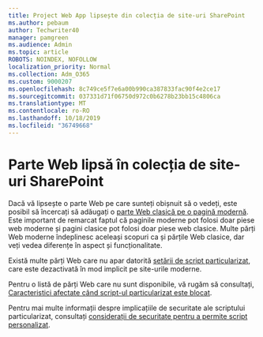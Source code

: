 ```yaml
---
title: Project Web App lipsește din colecția de site-uri SharePoint
ms.author: pebaum
author: Techwriter40
manager: pamgreen
ms.audience: Admin
ms.topic: article
ROBOTS: NOINDEX, NOFOLLOW
localization_priority: Normal
ms.collection: Adm_O365
ms.custom: 9000207
ms.openlocfilehash: 8c749ce5f7e6a00b990ca387833fac90f4e2ce17
ms.sourcegitcommit: 037331d71f06750d972c0b6278b23bb15c4806ca
ms.translationtype: MT
ms.contentlocale: ro-RO
ms.lasthandoff: 10/18/2019
ms.locfileid: "36749668"
---
```

# <a name="missing-web-part-in-sharepoint-site-collection"></a>Parte Web lipsă în colecția de site-uri SharePoint

Dacă vă lipsește o parte Web pe care sunteți obișnuit să o vedeți, este posibil să încercați să adăugați o [parte Web clasică pe o pagină modernă](https://support.office.com/article/classic-and-modern-web-part-experiences-3fdae6c3-8fc1-49ab-8708-8c104b882e64). Este important de remarcat faptul că paginile moderne pot folosi doar piese web moderne și pagini clasice pot folosi doar piese web clasice. Multe părți Web moderne îndeplinesc aceleași scopuri ca și părțile Web clasice, dar veți vedea diferențe în aspect și funcționalitate.

Există multe părți Web care nu apar datorită [setării de script particularizat](https://docs.microsoft.com/sharepoint/allow-or-prevent-custom-script), care este dezactivată în mod implicit pe site-urile moderne. 

Pentru o listă de părți Web care nu sunt disponibile, vă rugăm să consultați, [Caracteristici afectate când script-ul particularizat este blocat](https://docs.microsoft.com/sharepoint/allow-or-prevent-custom-script#features-affected-when-custom-script-is-blocked).

 Pentru mai multe informații despre implicațiile de securitate ale scriptului particularizat, consultați [considerații de securitate pentru a permite script personalizat](https://docs.microsoft.com/sharepoint/security-considerations-of-allowing-custom-script).
